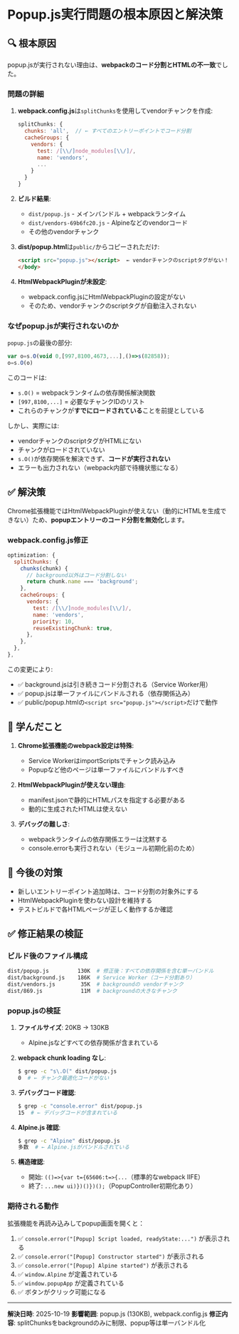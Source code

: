 # Popup.js実行問題の根本原因と解決策

## 🔍 根本原因

popup.jsが実行されない理由は、**webpackのコード分割とHTMLの不一致**でした。

### 問題の詳細

1. **webpack.config.js**は`splitChunks`を使用してvendorチャンクを作成:
   ```javascript
   splitChunks: {
     chunks: 'all',  // ← すべてのエントリーポイントでコード分割
     cacheGroups: {
       vendors: {
         test: /[\\/]node_modules[\\/]/,
         name: 'vendors',
         ...
       }
     }
   }
   ```

2. **ビルド結果**:
   - `dist/popup.js` - メインバンドル + webpackランタイム
   - `dist/vendors-69b6fc20.js` - Alpineなどのvendorコード
   - その他のvendorチャンク

3. **dist/popup.html**は`public/`からコピーされただけ:
   ```html
   <script src="popup.js"></script>  ← vendorチャンクのscriptタグがない！
   </body>
   ```

4. **HtmlWebpackPluginが未設定**:
   - webpack.config.jsにHtmlWebpackPluginの設定がない
   - そのため、vendorチャンクのscriptタグが自動注入されない

### なぜpopup.jsが実行されないのか

`popup.js`の最後の部分:
```javascript
var o=s.O(void 0,[997,8100,4673,...],()=>s(82858));
o=s.O(o)
```

このコードは:
- `s.O()` = webpackランタイムの依存関係解決関数
- `[997,8100,...]` = 必要なチャンクIDのリスト
- これらのチャンクが**すでにロードされている**ことを前提としている

しかし、実際には:
- vendorチャンクのscriptタグがHTMLにない
- チャンクがロードされていない
- `s.O()`が依存関係を解決できず、**コードが実行されない**
- エラーも出力されない（webpack内部で待機状態になる）

## ✅ 解決策

Chrome拡張機能ではHtmlWebpackPluginが使えない（動的にHTMLを生成できない）ため、**popupエントリーのコード分割を無効化**します。

### webpack.config.js修正

```javascript
optimization: {
  splitChunks: {
    chunks(chunk) {
      // background以外はコード分割しない
      return chunk.name === 'background';
    },
    cacheGroups: {
      vendors: {
        test: /[\\/]node_modules[\\/]/,
        name: 'vendors',
        priority: 10,
        reuseExistingChunk: true,
      },
    },
  },
},
```

この変更により:
- ✅ background.jsは引き続きコード分割される（Service Worker用）
- ✅ popup.jsは単一ファイルにバンドルされる（依存関係込み）
- ✅ public/popup.htmlの`<script src="popup.js"></script>`だけで動作

## 📝 学んだこと

1. **Chrome拡張機能のwebpack設定は特殊**:
   - Service WorkerはimportScriptsでチャンク読み込み
   - Popupなど他のページは単一ファイルにバンドルすべき

2. **HtmlWebpackPluginが使えない理由**:
   - manifest.jsonで静的にHTMLパスを指定する必要がある
   - 動的に生成されたHTMLは使えない

3. **デバッグの難しさ**:
   - webpackランタイムの依存関係エラーは沈黙する
   - console.errorも実行されない（モジュール初期化前のため）

## 🔧 今後の対策

- 新しいエントリーポイント追加時は、コード分割の対象外にする
- HtmlWebpackPluginを使わない設計を維持する
- テストビルドで各HTMLページが正しく動作するか確認

## ✅ 修正結果の検証

### ビルド後のファイル構成

```bash
dist/popup.js         130K  # 修正後：すべての依存関係を含む単一バンドル
dist/background.js    186K  # Service Worker（コード分割あり）
dist/vendors.js        35K  # backgroundの vendorチャンク
dist/869.js            11M  # backgroundの大きなチャンク
```

### popup.jsの検証

1. **ファイルサイズ**: 20KB → 130KB
   - Alpine.jsなどすべての依存関係が含まれている

2. **webpack chunk loading なし**:
   ```bash
   $ grep -c "s\.O(" dist/popup.js
   0  # ← チャンク最適化コードがない
   ```

3. **デバッグコード確認**:
   ```bash
   $ grep -c "console.error" dist/popup.js
   15  # ← デバッグコードが含まれている
   ```

4. **Alpine.js 確認**:
   ```bash
   $ grep -c "Alpine" dist/popup.js
   多数  # ← Alpine.jsがバンドルされている
   ```

5. **構造確認**:
   - 開始: `(()=>{var t={65606:t=>{...`（標準的なwebpack IIFE）
   - 終了: `...new ui)})()})();`（PopupController初期化あり）

### 期待される動作

拡張機能を再読み込みしてpopup画面を開くと：

1. ✅ `console.error("[Popup] Script loaded, readyState:...")` が表示される
2. ✅ `console.error("[Popup] Constructor started")` が表示される
3. ✅ `console.error("[Popup] Alpine started")` が表示される
4. ✅ `window.Alpine` が定義されている
5. ✅ `window.popupApp` が定義されている
6. ✅ ボタンがクリック可能になる

---

**解決日時**: 2025-10-19
**影響範囲**: popup.js (130KB), webpack.config.js
**修正内容**: splitChunksをbackgroundのみに制限、popup等は単一バンドル化
